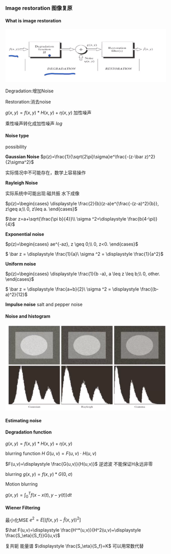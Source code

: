 ### Image restoration 图像复原

#### What is image restoration

![](image/2021-08-02-12-27-00.png)

Degradation:增加Noise

Restoration:消去noise

$g(x,y)=f(x,y)*H(x,y)+\eta(x,y)$ 加性噪声

乘性噪声转化成加性噪声 $log$

#### Noise type

possibility

**Gaussian Noise**
$p(z)=\frac{1}{\sqrt{2\pi}\sigma}e^\frac{-(z-\bar z)^2}{2\sigma^2}$

实际情况中不可能存在，数学上容易操作

**Rayleigh Noise**

实际系统中可能出现:磁共振 水下成像

$p(z)=\begin{cases}
\displaystyle \frac{2}{b}(z-a)e^{\frac{-(z-a)^2}{b}}, z\geq a;\\
0, z\leq a.
\end{cases}$

$\bar z=a+\sqrt{\frac{\pi b}{4}}\\
\sigma ^2=\displaystyle \frac{b(4-\pi)}{4}$

**Exponential noise**

$p(z)=\begin{cases}
    ae^{-az}, z \geq 0;\\
    0, z<0.
\end{cases}$

$
\bar z = \displaystyle \frac{1}{a}\\
\sigma ^2 = \displaystyle \frac{1}{a^2}$

**Uniform noise**

$p(z)=\begin{cases}
    \displaystyle \frac{1}{b -a}, a \leq z \leq b;\\
    0, other.
\end{cases}$

$
\bar z = \displaystyle \frac{a+b}{2}\\
\sigma ^2 = \displaystyle \frac{(b-a)^2}{12}$

**Impulse noise**
salt and pepper noise


#### Noise and histogram

![](image/2021-08-02-12-57-11.png)

#### Estimating noise

#### Degradation function 

$g(x,y)=f(x,y)*H(x,y)+\eta(x,y)$ 

blurring function $H$
$G(u,v)=F(u,v)\cdot H(u,v)$

$F(u,v)=\displaystyle \frac{G(u,v)}{H(u,v)}$ 逆滤波
不能保证H永远非零

blurring
$g(x,y)=f(x,y)*G(0,\sigma)$

Motion blurring

$g(x,y)=\displaystyle \int_0^T f(x-x(t), y-y(t))dt$

#### Wiener Filtering
最小化MSE
$e^2=E[(f(x,y)-\hat f(x,y))^2]$

$\hat F(u,v)=\displaystyle \frac{H^*(u,v)}{H^2(u,v)+\displaystyle \frac{S_\eta}{S_f}}G(u,v)$

复共轭 能量谱 
$\displaystyle \frac{S_\eta}{S_f}=K$ 可以用常数代替